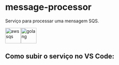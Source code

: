 # message-processor 
Serviço para processar uma mensagem SQS.

<img title="sqs" height="50" alt="aws sqs" src="https://seeklogo.com/images/A/aws-sqs-simple-queue-service-logo-8884A71ECB-seeklogo.com.png"><img title="Golang" height="50" src="https://cdn.iconscout.com/icon/free/png-256/go-77-1175166.png" alt="golang"/>

## Como subir o serviço no VS Code:
